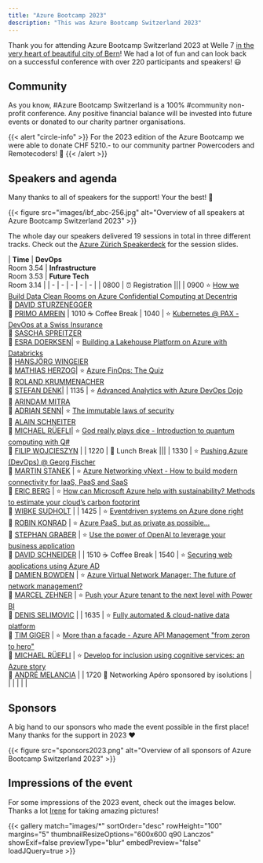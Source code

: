 ```yaml
---
title: "Azure Bootcamp 2023"
description: "This was Azure Bootcamp Switzerland 2023"
---
```


Thank you for attending Azure Bootcamp Switzerland 2023 at Welle 7 [in the very heart of beautiful city of Bern](https://goo.gl/maps/4ywbjsd14bSvqnaF7)! We had a lot of fun and can look back on a successful conference with over 220 participants and speakers! 😃

## Community
As you know, #Azure Bootcamp Switzerland is a 100% #community non-profit conference. Any positive financial balance will be invested into future events or donated to our charity partner organisations.

{{< alert "circle-info" >}}
For the 2023 edition of the Azure Bootcamp we were able to donate CHF 5210.- to our community partner Powercoders and Remotecoders! 🥳
{{< /alert >}}

## Speakers and agenda
Many thanks to all of speakers for the support! Your the best! 🙏

{{< figure src="images/ibf_abc-256.jpg" alt="Overview of all speakers at Azure Bootcamp Switzerland 2023" >}}

The whole day our speakers delivered 19 sessions in total in three different tracks. Check out the [Azure Zürich Speakerdeck](https://speakerdeck.com/azurezurich) for the session slides.

| **Time** | **DevOps** </br> Room 3.54 | **Infrastructure** </br> Room 3.53 | **Future Tech** </br> Room 3.14 |
| - | - | - | - | - |
| 0800 | ⏰ Registration |||
| 0900 <td colspan="3">⭐ [How we Build Data Clean Rooms on Azure Confidential Computing at Decentriq](#decentriq) <br /> 🙂 [DAVID STURZENEGGER](https://www.linkedin.com/in/david-sturzenegger/) <br /> 🙂 [PRIMO AMREIN](https://www.linkedin.com/in/primo-amrein-12a336/) </td>
| 1010 <td colspan="3"> ☕ Coffee Break</td>
| 1040 | ⭐ [Kubernetes @ PAX - DevOps at a Swiss Insurance](#paxdevops) <br /> 🙂 [SASCHA SPREITZER](https://www.linkedin.com/in/sspreitzer/) <br /> 🙂 [ESRA DOERKSEN](https://www.linkedin.com/in/esra-doerksen-560a9b177/)| ⭐ [Building a Lakehouse Platform on Azure with Databricks](#lakehouse) <br /> 🙂 [HANSJÖRG WINGEIER](https://www.linkedin.com/in/hansjoerg-wingeier) <br /> 🙂 [MATHIAS HERZOG](https://www.linkedin.com/in/mathias-herzog-888a6788/)| ⭐ [Azure FinOps: The Quiz](#cloudcost) <br /> 🙂 [ROLAND KRUMMENACHER](https://linkedin.com/in/rolandkrummenacher/) <br /> 🙂 [STEFAN DENK](https://www.linkedin.com/in/stefandenk/)|
| 1135 | ⭐  [Advanced Analytics with Azure DevOps Dojo](#axpodevops) <br /> 🙂 [ARINDAM MITRA](https://www.linkedin.com/in/arindam-mitra-28981095/) <br /> 🙂 [ADRIAN SENN](https://www.alpinsolar.ch/content/axpo19/ch/en/about-us/lightboxes/adrian-senn.html)| ⭐ [The immutable laws of security](#lawsofsecurity) <br /> 🙂 [ALAIN SCHNEITER](https://www.linkedin.com/in/alain-schneiter-430280166) <br /> 🙂 [MICHAEL RÜEFLI](https://www.linkedin.com/in/drmiru/)| ⭐ [God really plays dice - Introduction to quantum computing with Q#](#quantum) <br /> 🙂 [FILIP WOJCIESZYN](https://www.strathweb.com/) |
| 1220 | 🍕 Lunch Break |||
| 1330 | ⭐ [Pushing Azure (DevOps) @ Georg Fischer](#pushingazure) <br /> 🙂 [MARTIN STANEK](https://www.linkedin.com/in/awitec/) | ⭐ [Azure Networking vNext - How to build modern connectivity for IaaS, PaaS and SaaS](#networkingvnext) <br /> 🙂 [ERIC BERG](https://linkedin.com/in/ericbergde) | ⭐ [How can Microsoft Azure help with sustainability? Methods to estimate your cloud’s carbon footprint](#sustainability) <br /> 🙂 [WIBKE SUDHOLT](https://ch.linkedin.com/in/wibkesudholt) |
| 1425 | ⭐ [Eventdriven systems on Azure done right](#eventdriven) <br /> 🙂 [ROBIN KONRAD](https://www.linkedin.com/in/robin-konrad) | ⭐ [Azure PaaS, but as private as possible...](#azurepaas) <br /> 🙂 [STEPHAN GRABER](https://linkedin.com/in/stephan-graber-945324178/) | ⭐ [Use the power of OpenAI to leverage your business application](#openai) <br /> 🙂 [DAVID SCHNEIDER](https://www.linkedin.com/in/david-schneider/) |
| 1510 <td colspan="3"> ☕ Coffee Break</td>
| 1540 | ⭐ [Securing web applications using Azure AD](#securingapps) <br /> 🙂 [DAMIEN BOWDEN](https://www.linkedin.com/in/damien-bowden-42a450176/) | ⭐ [Azure Virtual Network Manager: The future of network management?](#avnm) <br /> 🙂 [MARCEL ZEHNER](https://www.linkedin.com/in/marcelzehner) | ⭐ [Push your Azure tenant to the next level with Power BI](#powerbi) <br /> 🙂 [DENIS SELIMOVIC](https://www.linkedin.com/in/denis-selimovic/) |
| 1635 | ⭐ [Fully automated & cloud-native data platform](#dataplatform) <br /> 🙂 [TIM GIGER](https://www.linkedin.com/in/tim-giger-265412b5/) | ⭐ [More than a facade - Azure API Management "from zeron to hero"](#apimgmt) <br /> 🙂 [MICHAEL RÜEFLI](https://www.linkedin.com/in/drmiru/) | ⭐ [Develop for inclusion using cognitive services: an Azure story](#inclusion) <br /> 🙂 [ANDRÉ MELANCIA](https://linkedin.com/in/AndreMelancia) |
| 1720 <td colspan="3"> 🍻 Networking Apéro sponsored by isolutions </td>
| | | | | |

## Sponsors
A big hand to our sponsors who made the event possible in the first place! Many thanks for the support in 2023 ❤️

{{< figure src="sponsors2023.png" alt="Overview of all sponsors of Azure Bootcamp Switzerland 2023" >}}

## Impressions of the event
For some impressions of the 2023 event, check out the images below. Thanks a lot [Irene](https://www.irene-bizic.com/) for taking amazing pictures!

{{< gallery match="images/*" sortOrder="desc" rowHeight="100" margins="5" thumbnailResizeOptions="600x600 q90 Lanczos" showExif=false previewType="blur" embedPreview="false" loadJQuery=true >}}
